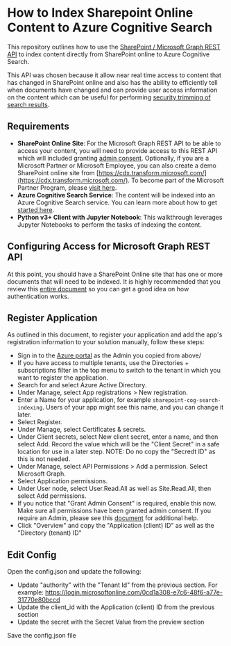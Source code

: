 # How to Index Sharepoint Online Content to Azure Cognitive Search

This repository outlines how to use the [SharePoint / Microsoft Graph REST API](https://learn.microsoft.com/en-us/sharepoint/dev/apis/sharepoint-rest-graph) to index content directly from SharePoint online to Azure Cognitive Search. 

This API was chosen because it allow near real time access to content that has changed in SharePoint online and also has the ability to efficiently tell when documents have changed and can provide user access information on the content which can be useful for performing [security trimming of search results](https://learn.microsoft.com/en-us/azure/search/search-security-trimming-for-azure-search).

## Requirements

- <b>SharePoint Online Site</b>: For the Microsoft Graph REST API to be able to access your content, you will need to provide access to this REST API which will included granting [admin consent](https://learn.microsoft.com/en-us/azure/active-directory/develop/console-app-quickstart?pivots=devlang-python). Optionally, if you are a Microsoft Partner or Microsoft Employee, you can also create a demo SharePoint online site from [https://cdx.transform.microsoft.com/](https://cdx.transform.microsoft.com/). To become part of the Microsoft Partner Program, please [visit here](https://partner.microsoft.com/dashboard/account/v3/enrollment/introduction/partnership). 
- <b>Azure Cognitive Search Service</b>: The content will be indexed into an Azure Cognitive Search service. You can learn more about how to get [started here](https://learn.microsoft.com/azure/search/search-what-is-azure-search).
- <b>Python v3+ Client with Jupyter Notebook</b>: This walkthrough leverages Jupyter Notebooks to perform the tasks of indexing the content.

## Configuring Access for Microsoft Graph REST API

At this point, you should have a SharePoint Online site that has one or more documents that will need to be indexed. It is highly recommended that you review this [entire document](https://learn.microsoft.com/azure/active-directory/develop/console-app-quickstart?pivots=devlang-python) so you can get a good idea on how authentication works.

## Register Application
As outlined in this document, to register your application and add the app's registration information to your solution manually, follow these steps:

- Sign in to the [Azure portal](https://portal.azure.com/) as the Admin you copied from above/
- If you have access to multiple tenants, use the Directories + subscriptions filter  in the top menu to switch to the tenant in which you want to register the application.
- Search for and select Azure Active Directory.
- Under Manage, select App registrations > New registration.
- Enter a Name for your application, for example <code>sharepoint-cog-search-indexing</code>. Users of your app might see this name, and you can change it later.
- Select Register.
- Under Manage, select Certificates & secrets.
- Under Client secrets, select New client secret, enter a name, and then select Add. Record the value which will be the "Client Secret" in a safe location for use in a later step. NOTE: Do no copy the "Secredt ID" as this is not needed.
- Under Manage, select API Permissions > Add a permission. Select Microsoft Graph.
- Select Application permissions.
- Under User node, select User.Read.All as well as Site.Read.All, then select Add permissions.
- If you notice that "Grant Admin Consent" is required, enable this now. Make sure all permissions have been granted admin consent. If you require an Admin, please see this [document](https://learn.microsoft.com/azure/active-directory/develop/console-app-quickstart?pivots=devlang-python) for additional help.
- Click "Overview" and copy the "Application (client) ID" as well as the "Directory (tenant) ID"

## Edit Config

Open the config.json and update the following:

* Update "authority" with the "Tenant Id" from the previous section. For example:  https://login.microsoftonline.com/0cd1a308-e7c6-48f6-a77e-31770e80bccd
* Update the client_id with the Application (client) ID from the previous section
* Update the secret with the Secret Value from the preview section

Save the config.json file
